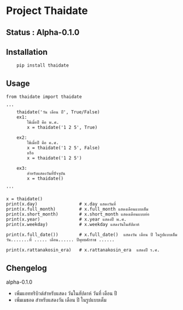 # Project Thaidate 

## Status : Alpha-0.1.0

## Installation
```
    pip install thaidate
```
## Usage

```
from thaidate import thaidate

'''
    thaidate('วัน เดือน ปี', True/False)
    ex1: 
        ใช้เมื่อปี คือ พ.ศ.
        x = thaidate('1 2 5', True) 
        
    ex2: 
        ใช้เมื่อปี คือ ค.ศ.
        x = thaidate('1 2 5', False) 
        หรือ
        x = thaidate('1 2 5')
        
    ex3:
        สำหรับแสดงวันที่ปัจจุบัน
        x = thaidate()   
        
'''

x = thaidate()
print(x.day)                # x.day แสดงวันที่
print(x.full_month)         # x.full_month แสดงเดือนแบบเต็ม
print(x.short_month)        # x.short_month แสดงเดือนแบบย่อ
print(x.year)               # x.year แสดงปี พ.ศ.
print(x.weekday)            # x.weekday แสดงวันในสัปดาห์

print(x.full_date())        # x.full_date()  แสดงวัน เดือน ปี ในรูปแบบเต็ม 
วัน.......ที่ ..... เดือน...... ปีพุทธศักราช ...... 

print(x.rattanakosin_era)   # x.rattanakosin_era  แสดงปี ร.ศ.

```

## Chengelog
alpha-0.1.0
- เพิ่มแอททริบิวต์สำหรับแสดง วันในสัปดาห์ วันที่ เดือน ปี
- เพิ่มเมธอด สำหรับแสดงวัน เดือน ปี ในรูปแบบเต็ม